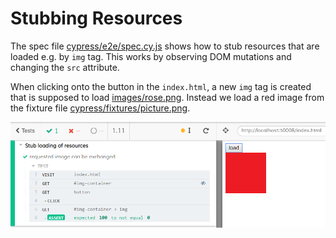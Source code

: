 # Stubbing Resources

The spec file [cypress/e2e/spec.cy.js](cypress/e2e/spec.cy.js) shows how to stub resources that are loaded e.g. by `img` tag. This works by observing DOM mutations and changing the `src` attribute.

When clicking onto the button in the `index.html`, a new `img` tag is created that is supposed to load [images/rose.png](images/rose.png). Instead we load a red image from the fixture file [cypress/fixtures/picture.png](cypress/fixtures/picture.png).

![Test example](images/example.png)
